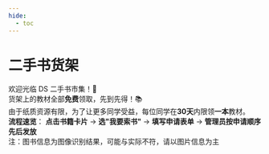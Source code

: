 ```yaml
---
hide:
  - toc
---
```

# 二手书货架

欢迎光临 DS 二手书市集！🎉  
货架上的教材全部**免费**领取，先到先得！📚  
由于纸质资源有限，为了让更多同学受益，每位同学在**30天**内限领**一本**教材。  
**流程速览**： **点击书籍卡片** → **选"我要索书"** → **填写申请表单** → **管理员按申请顺序先后发放**  
注：图书信息为图像识别结果，可能与实际不符，请以图片信息为主

<div id="bookshelf"></div>

<style>
.md-sidebar, .md-nav--secondary { display: none !important; }
.md-content { max-width: 100vw !important; }
</style> 